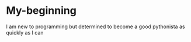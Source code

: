 # My-beginning
I am new to programming but determined to become a good pythonista as quickly as I can
